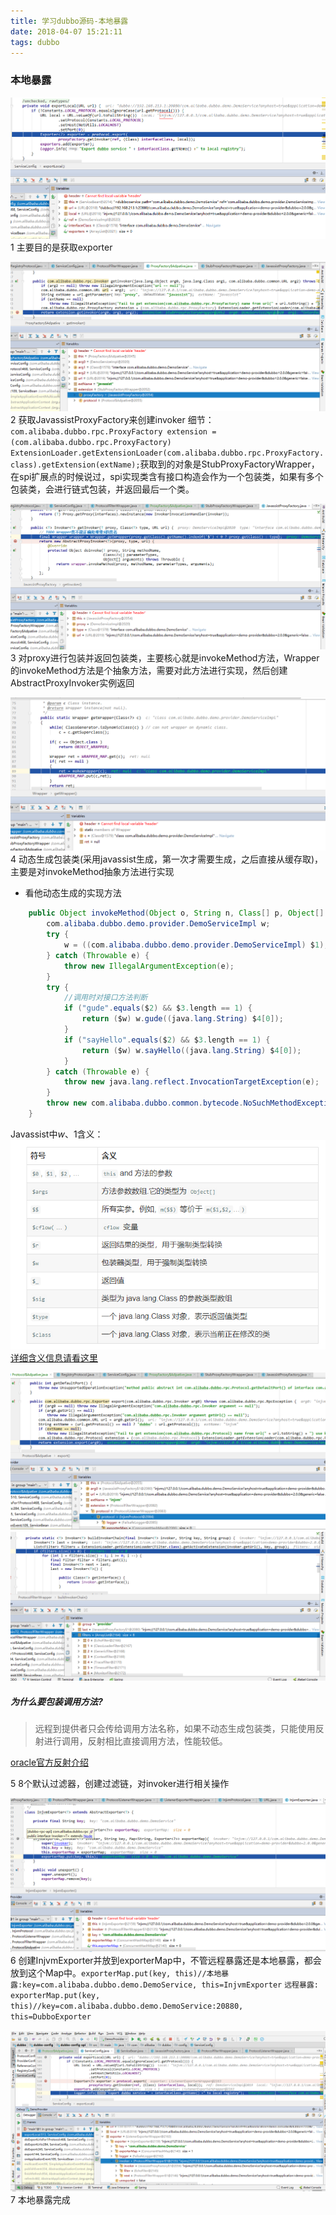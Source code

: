 ```yaml
---
title: 学习dubbo源码-本地暴露
date: 2018-04-07 15:21:11
tags: dubbo
---
```


### 本地暴露
![](/images/local1.png)
1  主要目的是获取exporter
<!--more-->
![](/images/local2.png)
2 获取JavassistProxyFactory来创建invoker
细节：` com.alibaba.dubbo.rpc.ProxyFactory extension = (com.alibaba.dubbo.rpc.ProxyFactory) ExtensionLoader.getExtensionLoader(com.alibaba.dubbo.rpc.ProxyFactory.class).getExtension(extName);`获取到的对象是StubProxyFactoryWrapper，在spi扩展点的时候说过，spi实现类含有接口构造会作为一个包装类，如果有多个包装类，会进行链式包装，并返回最后一个类。

![](/images/local3.png)
3 对proxy进行包装并返回包装类，主要核心就是invokeMethod方法，Wrapper的invokeMethod方法是个抽象方法，需要对此方法进行实现，然后创建AbstractProxyInvoker实例返回

![](/images/local4.png)
4 动态生成包装类(采用javassist生成，第一次才需要生成，之后直接从缓存取)，主要是对invokeMethod抽象方法进行实现
- 看他动态生成的实现方法
```java
    public Object invokeMethod(Object o, String n, Class[] p, Object[] v) throws java.lang.reflect.InvocationTargetException {
        com.alibaba.dubbo.demo.provider.DemoServiceImpl w;
        try {
            w = ((com.alibaba.dubbo.demo.provider.DemoServiceImpl) $1);
        } catch (Throwable e) {
            throw new IllegalArgumentException(e);
        }
        try {
            //调用时对接口方法判断
            if ("gude".equals($2) && $3.length == 1) {
                return ($w) w.gude((java.lang.String) $4[0]);
            }
            if ("sayHello".equals($2) && $3.length == 1) {
                return ($w) w.sayHello((java.lang.String) $4[0]);
            }
        } catch (Throwable e) {
            throw new java.lang.reflect.InvocationTargetException(e);
        }
        throw new com.alibaba.dubbo.common.bytecode.NoSuchMethodException("Not found method \"" + $2 + "\" in class com.alibaba.dubbo.demo.provider.DemoServiceImpl.");
    }
```
Javassist中$w、$1含义：
![](/images/local5.png)
[详细含义信息请看这里](https://www.jianshu.com/p/b9b3ff0e1bf8)

![](/images/local6.png)
![](/images/local7.png)

##### 为什么要包装调用方法?

> 远程到提供者只会传给调用方法名称，如果不动态生成包装类，只能使用反射进行调用，反射相比直接调用方法，性能较低。

[oracle官方反射介绍](https://docs.oracle.com/javase/tutorial/reflect/index.html)

5 8个默认过滤器，创建过滤链，对invoker进行相关操作

![](/images/local8.png)
6 创建InjvmExporter并放到exporterMap中，不管远程暴露还是本地暴露，都会放到这个Map中。`exporterMap.put(key, this)//本地暴露:key=com.alibaba.dubbo.demo.DemoService, this=InjvmExporter`
`远程暴露: exporterMap.put(key, this)//key=com.alibaba.dubbo.demo.DemoService:20880, this=DubboExporter`

![](/images/local9.png)
7 本地暴露完成
